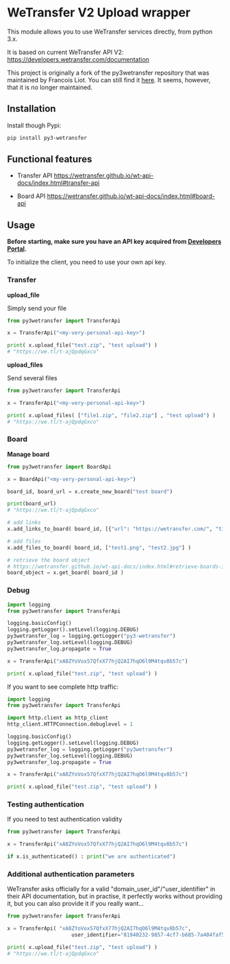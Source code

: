 # WeTransfer V2 Upload wrapper

This module allows you to use WeTransfer services directly, from python 3.x.

It is based on current WeTransfer API V2: https://developers.wetransfer.com/documentation

This project is originally a fork of the py3wetransfer repository that was maintained by Francois Liot. You can still find it [here](https://github.com/fliot/py3wetransfer). It seems, however, that it is no longer maintained.

## Installation

Install though Pypi:
```sh
pip install py3-wetransfer
```

## Functional features
  - Transfer API
https://wetransfer.github.io/wt-api-docs/index.html#transfer-api

  - Board API
https://wetransfer.github.io/wt-api-docs/index.html#board-api

## Usage
**Before starting, make sure you have an API key acquired from [Developers Portal](https://developers.wetransfer.com/).**

To initialize the client, you need to use your own api key. 

### Transfer

**upload_file**

Simply send your file
```python
from py3wetransfer import TransferApi

x = TransferApi("<my-very-personal-api-key>")

print( x.upload_file("test.zip", "test upload") )
# "https://we.tl/t-ajQpdqGxco"
```

**upload_files**

Send several files
```python
from py3wetransfer import TransferApi

x = TransferApi("<my-very-personal-api-key>")

print( x.upload_files( ["file1.zip", "file2.zip"] , "test upload") )
# "https://we.tl/t-ajQpdqGxco"
```

### Board

**Manage board**

```python
from py3wetransfer import BoardApi

x = BoardApi("<my-very-personal-api-key>")

board_id, board_url = x.create_new_board("test board")

print(board_url)
# "https://we.tl/t-ajQpdqGxco"

# add links
x.add_links_to_board( board_id, [{"url": "https://wetransfer.com/", "title": "WeTransfer"}] )

# add files
x.add_files_to_board( board_id, ["test1.png", "test2.jpg"] )

# retrieve the board object 
# https://wetransfer.github.io/wt-api-docs/index.html#retrieve-boards-information
board_object = x.get_board( board_id )
```

### Debug
```python
import logging
from py3wetransfer import TransferApi

logging.basicConfig()
logging.getLogger().setLevel(logging.DEBUG)
py3wetransfer_log = logging.getLogger("py3-wetransfer")
py3wetransfer_log.setLevel(logging.DEBUG)
py3wetransfer_log.propagate = True

x = TransferApi("xA8ZYoVox57QfxX77hjQ2AI7hqO6l9M4tqv8b57c")

print( x.upload_file("test.zip", "test upload") )
```

If you want to see complete http traffic:

```python
import logging
from py3wetransfer import TransferApi

import http.client as http_client
http_client.HTTPConnection.debuglevel = 1

logging.basicConfig()
logging.getLogger().setLevel(logging.DEBUG)
py3wetransfer_log = logging.getLogger("py3wetransfer")
py3wetransfer_log.setLevel(logging.DEBUG)
py3wetransfer_log.propagate = True

x = TransferApi("xA8ZYoVox57QfxX77hjQ2AI7hqO6l9M4tqv8b57c")

print( x.upload_file("test.zip", "test upload") )
```

### Testing authentication

If you need to test authentication validity

```python
from py3wetransfer import TransferApi

x = TransferApi("xA8ZYoVox57QfxX77hjQ2AI7hqO6l9M4tqv8b57c")

if x.is_authenticated() : print("we are authenticated")
```

### Additional authentication parameters

WeTransfer asks officially for a valid "domain_user_id"/"user_identifier" in their API documentation, but in practise, it perfectly works without providing it, but you can also provide it if you really want...

```python
from py3wetransfer import TransferApi

x = TransferApi( "xA8ZYoVox57QfxX77hjQ2AI7hqO6l9M4tqv8b57c", 
                     user_identifier="81940232-9857-4cf7-b685-7a404faf5205")

print( x.upload_file("test.zip", "test upload") )
# "https://we.tl/t-ajQpdqGxco"
```
